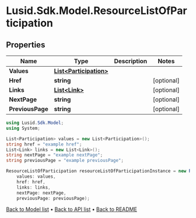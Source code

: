 # Lusid.Sdk.Model.ResourceListOfParticipation

## Properties

Name | Type | Description | Notes
------------ | ------------- | ------------- | -------------
**Values** | [**List&lt;Participation&gt;**](Participation.md) |  | 
**Href** | **string** |  | [optional] 
**Links** | [**List&lt;Link&gt;**](Link.md) |  | [optional] 
**NextPage** | **string** |  | [optional] 
**PreviousPage** | **string** |  | [optional] 

```csharp
using Lusid.Sdk.Model;
using System;

List<Participation> values = new List<Participation>();
string href = "example href";
List<Link> links = new List<Link>();
string nextPage = "example nextPage";
string previousPage = "example previousPage";

ResourceListOfParticipation resourceListOfParticipationInstance = new ResourceListOfParticipation(
    values: values,
    href: href,
    links: links,
    nextPage: nextPage,
    previousPage: previousPage);
```

[Back to Model list](../README.md#documentation-for-models) &#8226; [Back to API list](../README.md#documentation-for-api-endpoints) &#8226; [Back to README](../README.md)
